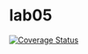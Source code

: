 # lab05
[![Coverage Status](https://coveralls.io/repos/github/Dark13Night/lab05/badge.svg?branch=main)](https://coveralls.io/github/Dark13Night/lab05?branch=main)
